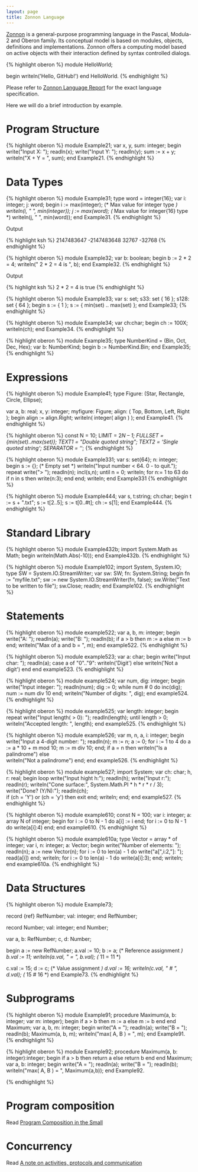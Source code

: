 ```yaml
---
layout: page
title: Zonnon Language
---
```


[Zonnon](https://en.wikipedia.org/wiki/Zonnon) is a general-purpose programming language in the Pascal, Modula-2 and Oberon family.
Its conceptual model is based on modules, objects, definitions and implementations.
Zonnon offers a computing model based on active objects with their interaction defined by syntax controlled dialogs.  

{% highlight oberon %}
module HelloWorld;

begin
  writeln('Hello, GitHub!')
end HelloWorld.
{% endhighlight %}

Please refer to [Zonnon Language Report] for the exact language specification.

Here we will do a brief introduction by example.

# Program Structure

{% highlight oberon %}
module Example21;
var
  x, y, sum: integer;
begin
  write("Input X: "); readln(x);
  write("Input Y: "); readln(y);
  sum := x + y;
  writeln("X + Y = ", sum);
end Example21.
{% endhighlight %}

# Data Types

{% highlight oberon %}
module Example31;
type
  word = integer{16};
var
  i: integer;
  j: word;
begin
  i := max(integer); (* Max value for integer type *)
  writeln(i, " ", min(integer));
  j := max(word);    (* Max value for integer{16} type *)
  writeln(j, " ", min(word));
end Example31.
{% endhighlight %}

Output

{% highlight ksh %}
2147483647     -2147483648
32767          -32768
{% endhighlight %}

{% highlight oberon %}
module Example32;
var b: boolean;
begin
  b := 2 * 2 = 4;
  writeln(" 2 * 2 = 4 is ", b);
end Example32.
{% endhighlight %}

Output

{% highlight ksh %}
2 * 2 = 4 is true
{% endhighlight %}

{% highlight oberon %}
module Example33;
var
  s: set;
  s33: set { 16 };
  s128: set { 64 };
begin
  s := { 1 };
  s := { min(set) .. max(set) };
end Example33;
{% endhighlight %}

{% highlight oberon %}
module Example34;
var ch:char;
begin
  ch := 100X;
  writeln(ch);
end Example34.
{% endhighlight %}

{% highlight oberon %}
module Example35;
type
  NumberKind = (Bin, Oct, Dec, Hex);
var
  b: NumberKind;
begin
  b := NumberKind.Bin;
end Example35;
{% endhighlight %}

# Expressions

{% highlight oberon %}
module Example41;
type
  Figure: (Star, Rectangle, Circle, Ellipse);

var
  a, b: real;
  x, y: integer;
  myfigure: Figure;
  align: ( Top, Bottom, Left, Right );
begin
  align := align.Right;
  writeln( integer( align ) );
end Example41.
{% endhighlight %}

{% highlight oberon %}
const
  N = 10;
  LIMIT = 2*N – 1;
  FULLSET = {min(set)..max(set)};
  TEXT1 = "Double quoted string";
  TEXT2 = ‘Single quoted string‘;
  SEPARATOR = ‘*‘;
{% endhighlight %}

{% highlight oberon %}
module Example331;
var
  s: set{64};
  n: integer;
begin
  s := {}; (* Empty set *)
  writeln("Input number < 64. 0 - to quit.");
  repeat
    write("> "); readln(n);
    incl(s,n);
  until n = 0;
  writeln;
  for n:= 1 to 63 do
    if n in s then
      write(n:3);
    end
  end;
  writeln;
end Example331
{% endhighlight %}

{% highlight oberon %}
module Example444;
var
  s, t:string;
  ch:char;
begin
  t := s + ".txt";
  s := t[2..5];
  s := t[0..#t];
  ch := s[1];
end Example444.
{% endhighlight %}

# Standard Library

{% highlight oberon %}
module Example432b;
import System.Math as Math;
begin
  writeln(Math.Abs(-10));
end Example432b.
{% endhighlight %}

{% highlight oberon %}
module Example102;
import System, System.IO;
type
  SW = System.IO.StreamWriter;
var
  sw: SW;
  fn: System.String;
begin
  fn := "myfile.txt";
  sw := new System.IO.StreamWriter(fn, false);
  sw.Write("Text to be written to file");
  sw.Close;
  readln;
end Example102.
{% endhighlight %}

# Statements

{% highlight oberon %}
module example522;
var
  a, b, m: integer;
begin
  write("A: "); readln(a);
  write("B: "); readln(b);
  if a > b then
    m := a
  else
    m := b
  end;
  writeln("Max of a and b = ", m);
end example522.
{% endhighlight %}

{% highlight oberon %}
module example523;
var
  a: char;
begin
  write("Input char: "); readln(a);
  case a of
  "0".."9":
    writeln('Digit')
  else
    writeln('Not a digit')
  end
end example523.
{% endhighlight %}

{% highlight oberon %}
module example524;
var
  num, dig: integer;
begin
  write("Input integer: ");
  readln(num);
  dig := 0;
  while num # 0 do
    inc(dig);
    num := num div 10
  end;
  writeln("Number of digits: ", dig);
end example524.
{% endhighlight %}

{% highlight oberon %}
module example525;
var length: integer;
begin
  repeat
    write("Input length( > 0): "); readln(length);
  until length > 0;
  writeln("Accepted length: ", length);
end example525.
{% endhighlight %}

{% highlight oberon %}
module example526;
var
  m, n, a, i: integer;
begin
  write("Input a 4-digit number: ");
  readln(n);
  m := n;
  a := 0;
  for i := 1 to 4 do
    a := a * 10 + m mod 10;
    m := m div 10;
  end;
  if a = n then
    writeln("Is a palindrome")
  else  
    writeln("Not a palindrome")
  end;
end example526.
{% endhighlight %}

{% highlight oberon %}
module example527;
import System;
var ch: char; h, r: real;
begin
  loop
    write("Input hight h:"); readln(h);
    write("Input r:");
    readln(r);
    writeln("Cone surface:", System.Math.PI * h * r * r / 3);     
    write("Done? (Y/N):"); readln(ch);   
    if (ch = 'Y') or (ch = 'y') then exit end;
    writeln;
  end;
end example527.
{% endhighlight %}

{% highlight oberon %}
module example610;
const N = 100;
var
  i: integer;
  a: array N of integer;
begin
  for i := 0 to N - 1 do a[i] := i end;
  for i := 0 to N - 1 do write(a[i]:4) end;
end example610.
{% endhighlight %}

{% highlight oberon %}
module example610a;
type
  Vector = array * of integer;
var
  i, n: integer;
  a: Vector;
begin
  write("Number of elements: "); readln(n);
  a := new Vector(n);
  for i := 0 to len(a) - 1 do
    write("a[",i:2,"]: "); read(a[i])
  end;
  writeln;
  for i := 0 to len(a) - 1 do
    write(a[i]:3);
  end;
  writeln;
end example610a.
{% endhighlight %}

# Data Structures

{% highlight oberon %}
module Example73;

record {ref} RefNumber;
  val: integer;
end RefNumber;

record Number;
  val: integer;
end Number;

var
  a, b: RefNumber;
  c, d: Number;

begin
  a := new RefNumber;
  a.val := 10;
  b := a; (* Reference assignment *)
  b.val := 11;
  writeln(a.val, " = ", b.val); (* 11 = 11 *)

  c.val := 15;
  d := c; (* Value assignment  *)
  d.val := 16;
  writeln(c.val, " # ", d.val); (* 15 # 16 *)
end Example73.
{% endhighlight %}

# Subprograms

{% highlight oberon %}
module Example91;
  procedure Maximum(a, b: integer; var m: integer);
  begin
    if a > b then
      m := a
    else
      m := b
    end
  end Maximum;
var
  a, b, m: integer;
begin
  write("A = "); readln(a);
  write("B = "); readln(b);
  Maximum(a, b, m);
  writeln("max( A, B ) = ", m);
end Example91.
{% endhighlight %}

{% highlight oberon %}
module Example92;
  procedure Maximum(a, b: integer):integer;
  begin
    if a > b then
      return a
    else
      return b
    end
  end Maximum;
var
  a, b: integer;
begin
  write("A = "); readln(a);
  write("B = "); readln(b);
  writeln("max( A, B ) = ", Maximum(a,b));
end Example92.

{% endhighlight %}

# Program composition

Read [Program Composition in the Small](https://blog.mitin.ch/program-composition-in-small.html)

# Concurrency
Read [A note on activities, protocols and communication](https://blog.mitin.ch/activities-protocols-communication.html)

[Zonnon Language Report]: https://zonnon.org/files/Zonnon-Language-Report_v03r01_35_y051214.pdf
